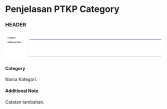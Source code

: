 # Penjelasan PTKP Category

### <a name="bagian-header">HEADER</a>

![](../../img/ptkp-category/form.png)

#### <a name="field-category">Category</a>

Nama Kategori.

#### <a name="field-note">Additional Note</a>

Catatan tambahan.
